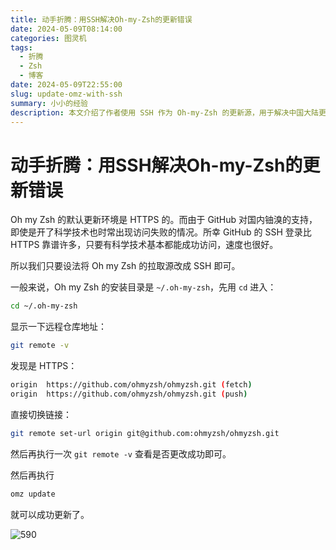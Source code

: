 ```yaml
---
title: 动手折腾：用SSH解决Oh-my-Zsh的更新错误
date: 2024-05-09T08:14:00
categories: 图灵机
tags:
  - 折腾
  - Zsh
  - 博客
date: 2024-05-09T22:55:00
slug: update-omz-with-ssh
summary: 小小的经验
description: 本文介绍了作者使用 SSH 作为 Oh-my-Zsh 的更新源，用于解决中国大陆更新不畅的问题的过程。
---
```

# 动手折腾：用SSH解决Oh-my-Zsh的更新错误

Oh my Zsh 的默认更新环境是 HTTPS 的。而由于 GitHub 对国内铀溴的支持，即使是开了科学技术也时常出现访问失败的情况。所幸 GitHub 的 SSH 登录比 HTTPS 靠谱许多，只要有科学技术基本都能成功访问，速度也很好。

所以我们只要设法将 Oh my Zsh 的拉取源改成 SSH 即可。

一般来说，Oh my Zsh 的安装目录是 `~/.oh-my-zsh`，先用 `cd` 进入：

```bash
cd ~/.oh-my-zsh
```

显示一下远程仓库地址：

```bash
git remote -v
```

发现是 HTTPS：

```bash
origin	https://github.com/ohmyzsh/ohmyzsh.git (fetch)
origin  https://github.com/ohmyzsh/ohmyzsh.git (push)
```

直接切换链接：

```bash
git remote set-url origin git@github.com:ohmyzsh/ohmyzsh.git
```

然后再执行一次 `git remote -v` 查看是否更改成功即可。

然后再执行

```bash
omz update
```

就可以成功更新了。

![590](https://img.clnya.fun/IMG-20240509082331.webp)
